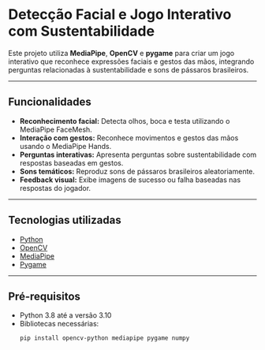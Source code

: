 # Detecção Facial e Jogo Interativo com Sustentabilidade

Este projeto utiliza **MediaPipe**, **OpenCV** e **pygame** para criar um jogo interativo que reconhece expressões faciais e gestos das mãos, integrando perguntas relacionadas à sustentabilidade e sons de pássaros brasileiros.

---

## Funcionalidades

- **Reconhecimento facial:** Detecta olhos, boca e testa utilizando o MediaPipe FaceMesh.
- **Interação com gestos:** Reconhece movimentos e gestos das mãos usando o MediaPipe Hands.
- **Perguntas interativas:** Apresenta perguntas sobre sustentabilidade com respostas baseadas em gestos.
- **Sons temáticos:** Reproduz sons de pássaros brasileiros aleatoriamente.
- **Feedback visual:** Exibe imagens de sucesso ou falha baseadas nas respostas do jogador.

---

## Tecnologias utilizadas

- [Python](https://www.python.org/)
- [OpenCV](https://opencv.org/)
- [MediaPipe](https://mediapipe.dev/)
- [Pygame](https://www.pygame.org/)

---

## Pré-requisitos

- Python 3.8 até a versão 3.10
- Bibliotecas necessárias:
  ```bash
  pip install opencv-python mediapipe pygame numpy
